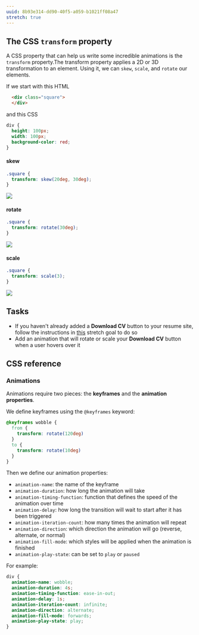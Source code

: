 ```yaml
---
uuid: 8b93e314-dd90-40f5-a059-b1021ff08a47
stretch: true
---
```


## The CSS `transform` property

A CSS property that can help us write some incredible animations is the `transform` property.The transform property applies a 2D or 3D transformation to an element. Using it, we can `skew`, `scale`, and `rotate` our elements.

If we start with this HTML

```html
  <div class="square">
  </div>
```

and this CSS
```css
div {
  height: 100px;
  width: 100px;
  background-color: red;
}
```


#### skew

```css
.square {
  transform: skew(20deg, 30deg);
}
```

![](https://cl.ly/360F1a3Q1P2D/Image%202017-10-01%20at%206.34.14%20PM.png)

#### rotate

```css
.square {
  transform: rotate(30deg);
}
```

![](https://cl.ly/3x072d120l2z/Image%202017-10-01%20at%206.34.43%20PM.png)

#### scale

```css
.square {
  transform: scale(3);
}
```

![](https://cl.ly/0s2123303B1a/Screen%20Recording%202017-10-01%20at%2006.36%20PM.gif)

## Tasks

- If you haven't already added a **Download CV** button to your resume site, follow the instructions in [this](/872f1868-83fa-4e85-90ad-e9c2e67bec6c) stretch goal to do so
- Add an animation that will rotate or scale your **Download CV** button when a user hovers over it


## CSS reference

### Animations

Animations require two pieces: the **keyframes** and the **animation properties**.

We define keyframes using the `@keyframes` keyword:

```css
@keyframes wobble {
  from {
    transform: rotate(120deg)
  }
  to {
    transform: rotate(10deg)
  }
}
```

Then we define our animation properties:

- `animation-name`: the name of the keyframe
- `animation-duration`: how long the animation will take
- `animation-timing-function`: function that defines the speed of the animation over time
- `animation-delay`: how long the transition will wait to start after it has been triggered
- `animation-iteration-count`: how many times the animation will repeat
- `animation-direction`: which direction the animation will go (reverse, alternate, or normal)
- `animation-fill-mode`: which styles will be applied when the animation is finished
- `animation-play-state`: can be set to `play` or `paused`

For example:

```css
div {
  animation-name: wobble;
  animation-duration: 4s;
  animation-timing-function: ease-in-out;
  animation-delay: 1s;
  animation-iteration-count: infinite;
  animation-direction: alternate;
  animation-fill-mode: forwards;
  animation-play-state: play;
}
```
